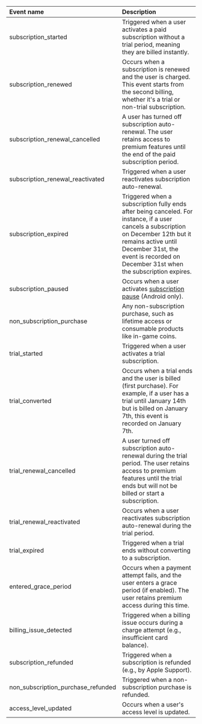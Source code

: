

| Event name                         | Description                                                  |
| :--------------------------------- | :----------------------------------------------------------- |
| subscription_started               | Triggered when a user activates a paid subscription without a trial period, meaning they are billed instantly. |
| subscription_renewed               | Occurs when a subscription is renewed and the user is charged. This event starts from the second billing, whether it's a trial or non-trial subscription. |
| subscription_renewal_cancelled     | A user has turned off subscription auto-renewal. The user retains access to premium features until the end of the paid subscription period. |
| subscription_renewal_reactivated   | Triggered when a user reactivates subscription auto-renewal. |
| subscription_expired               | Triggered when a subscription fully ends after being canceled. For instance, if a user cancels a subscription on December 12th but it remains active until December 31st, the event is recorded on December 31st when the subscription expires. |
| subscription_paused                | Occurs when a user activates [subscription pause](https://developer.android.com/google/play/billing/subs#pause) (Android only). |
| non_subscription_purchase          | Any non-subscription purchase, such as lifetime access or consumable products like in-game coins. |
| trial_started                      | Triggered when a user activates a trial subscription.        |
| trial_converted                    | Occurs when a trial ends and the user is billed (first purchase). For example, if a user has a trial until January 14th but is billed on January 7th, this event is recorded on January 7th. |
| trial_renewal_cancelled            | A user turned off subscription auto-renewal during the trial period. The user retains access to premium features until the trial ends but will not be billed or start a subscription. |
| trial_renewal_reactivated          | Occurs when a user reactivates subscription auto-renewal during the trial period. |
| trial_expired                      | Triggered when a trial ends without converting to a subscription. |
| entered_grace_period               | Occurs when a payment attempt fails, and the user enters a grace period (if enabled). The user retains premium access during this time. |
| billing_issue_detected             | Triggered when a billing issue occurs during a charge attempt (e.g., insufficient card balance). |
| subscription_refunded              | Triggered when a subscription is refunded (e.g., by Apple Support). |
| non_subscription_purchase_refunded | Triggered when a non-subscription purchase is refunded.      |
| access_level_updated               | Occurs when a user's access level is updated.                |